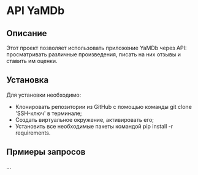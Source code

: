 # API YaMDb

## Описание

Этот проект позволяет использовать приложение YaMDb через API: просматривать различные произведения, писать на них отзывы и ставить им оценки.

## Установка

Для установки необходимо:

 - Клонировать репозитории из GitHub с помощью команды git clone 'SSH-ключ' в терминале;
 - Создать виртуальное окружение, активировать его;
 - Установить все необходимые пакеты командой pip install -r requirements.

## Прмиеры запросов

...